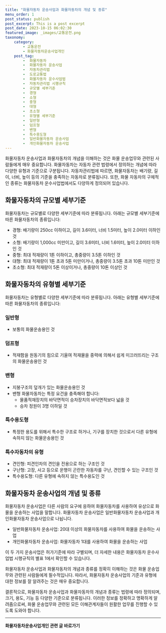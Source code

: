 ```yaml
---
title: "화물자동차 운송사업과 화물자동차의 개념 및 종류"
menu_order: 1
post_status: publish
post_excerpt: This is a post excerpt
post_date: 2023-10-15 06:02:30
featured_image: _images/교통운전.png
taxonomy:
    category:
        - 교통운전
        - 화물자동차운송사업개인
    post_tag:
        -  화물자동차
        -  화물자동차 운송사업
        -  자동차관리법
        -  도로교통법
        -  화물자동차 운수사업법
        -  자동차관리법 시행규칙
        -  규모별 세부기준
        -  경형
        -  소형
        -  중형
        -  대형
        -  초소형
        -  유형별 세부기준
        -  일반형
        -  덤프형
        -  밴형
        -  특수용도형
        -  일반화물자동차 운송사업
        -  개인화물자동차 운송사업
---
```



화물자동차 운송사업과 화물자동차의 개념을 이해하는 것은 화물 운송업무와 관련된 사람들에게 매우 중요합니다. 화물자동차는 자동차 관련 법령에서 정의하는 개념에 따라 다양한 유형과 기준으로 구분됩니다. 자동차관리법에 따르면, 화물자동차는 배기량, 길이, 너비, 높이 등의 기준을 충족하는 자동차로 분류됩니다. 또한, 화물 자동차의 구체적인 종류는 화물자동차 운수사업법에서도 다양하게 정의되어 있습니다.

## 화물자동차의 규모별 세부기준
화물자동차는 규모별로 다양한 세부기준에 따라 분류됩니다. 아래는 규모별 세부기준에 따른 화물자동차의 종류입니다:

- 경형: 배기량이 250cc 이하이고, 길이 3.6미터, 너비 1.5미터, 높이 2.0미터 이하인 것
- 소형: 배기량이 1,000cc 미만이고, 길이 3.6미터, 너비 1.6미터, 높이 2.0미터 이하인 것
- 중형: 최대 적재량이 1톤 이하이고, 총중량이 3.5톤 이하인 것
- 대형: 최대 적재량이 1톤 초과 5톤 미만이거나, 총중량이 3.5톤 초과 10톤 미만인 것
- 초소형: 최대 적재량이 5톤 이상이거나, 총중량이 10톤 이상인 것

## 화물자동차의 유형별 세부기준
화물자동차는 유형별로 다양한 세부기준에 따라 분류됩니다. 아래는 유형별 세부기준에 따른 화물자동차의 종류입니다:

### 일반형
- 보통의 화물운송용인 것

### 덤프형
- 적재함을 원동기의 힘으로 기울여 적재물을 중력에 의해서 쉽게 미끄러뜨리는 구조의 화물운송용인 것

### 밴형
- 지붕구조의 덮개가 있는 화물운송용인 것
- 밴형 화물자동차는 특정 요건을 충족해야 합니다:
   - 물품적재장치의 바닥면적이 승차장치의 바닥면적보다 넓을 것
   - 승차 정원이 3명 이하일 것

### 특수용도형
- 특정한 용도를 위해서 특수한 구조로 하거나, 기구를 장치한 것으로서 다른 유형에 속하지 않는 화물운송용인 것

### 특수자동차의 유형
- 견인형: 피견인차의 견인을 전용으로 하는 구조인 것
- 구난형: 고장, 사고 등으로 운행이 곤란한 자동차를 구난, 견인할 수 있는 구조인 것
- 특수용도형: 다른 유형에 속하지 않는 특수용도인 것

## 화물자동차 운송사업의 개념 및 종류
화물자동차 운송사업은 다른 사람의 요구에 응하여 화물자동차를 사용하여 유상으로 화물을 운송하는 사업을 말합니다. 화물자동차 운송사업은 일반화물자동차 운송사업과 개인화물자동차 운송사업으로 나뉩니다.

- 일반화물자동차 운송사업: 20대 이상의 화물자동차를 사용하여 화물을 운송하는 사업
- 개인화물자동차 운송사업: 화물자동차 1대를 사용하여 화물을 운송하는 사업

이 두 가지 운송사업은 허가기준에 따라 구별되며, 더 자세한 내용은 화물자동차 운수사업법 시행규칙의 별표 1에서 확인할 수 있습니다.

화물자동차 운송사업과 화물자동차의 개념과 종류를 정확히 이해하는 것은 화물 운송업무와 관련된 사람들에게 필수적입니다. 따라서, 화물자동차 운송사업의 기준과 유형에 대한 정보를 잘 알려주는 것은 매우 중요합니다.

결론적으로, 화물자동차 운송사업과 화물자동차의 개념과 종류는 법령에 따라 정의되며, 크기, 용도, 기능 등 다양한 기준으로 분류됩니다. 이러한 정보를 정확하고 명확하게 알려줌으로써, 화물 운송업무와 관련된 모든 이해관계자들이 원활한 업무를 진행할 수 있도록 도와야 합니다.


<!-- wp:separator -->
<hr class="wp-block-separator has-alpha-channel-opacity"/>
<!-- /wp:separator -->

<!-- wp:group {"backgroundColor":"base","layout":{"type":"constrained"}} -->
<div class="wp-block-group has-base-background-color has-background"><!-- wp:paragraph {"align":"center","fontSize":"large"} -->
<p class="has-text-align-center has-large-font-size"><strong>화물자동차운송사업개인 관련 글 바로가기</strong></p>
<!-- /wp:paragraph -->


<!-- wp:latest-posts
{"categories":[{"id":2053,"count":19,"description":"","link":"https://uknowlaw.com/category/%ed%99%94%eb%ac%bc%ec%9e%90%eb%8f%99%ec%b0%a8%ec%9a%b4%ec%86%a1%ec%82%ac%ec%97%85%ea%b0%9c%ec%9d%b8/","name":"화물자동차운송사업개인","slug":"화물자동차운송사업개인","taxonomy":"category","parent":0,"meta":[],"_links":{"self":[{"href":"https://uknowlaw.com/wp-json/wp/v2/categories/2053"}],"collection":[{"href":"https://uknowlaw.com/wp-json/wp/v2/categories"}],"about":[{"href":"https://uknowlaw.com/wp-json/wp/v2/taxonomies/category"}],"wp:post_type":[{"href":"https://uknowlaw.com/wp-json/wp/v2/posts?categories=2053"}],"curies":[{"name":"wp","href":"https://api.w.org/{rel}","templated":true}]}}],"postsToShow":100,"excerptLength":28,"postLayout":"grid","columns":2,"featuredImageAlign":"left","featuredImageSizeSlug":"large","fontSize":"medium"} /--></div>
<!-- /wp:group -->